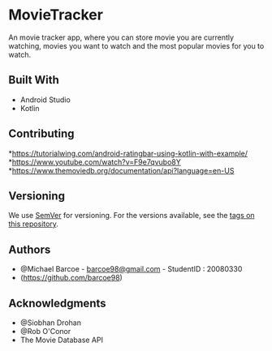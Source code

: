 # MovieTracker

An movie tracker app, where you can store movie you are currently watching, movies you want to watch and the most popular movies for you to watch.

## Built With

* Android Studio
* Kotlin

## Contributing

*https://tutorialwing.com/android-ratingbar-using-kotlin-with-example/
*https://www.youtube.com/watch?v=F9e7qvubo8Y
*https://www.themoviedb.org/documentation/api?language=en-US

## Versioning

We use [SemVer](http://semver.org/) for versioning. For the versions available, see the [tags on this repository](https://github.com/your/project/tags). 

## Authors

* @Michael Barcoe - barcoe98@gmail.com - StudentID : 20080330
* (https://github.com/barcoe98)

## Acknowledgments

* @Siobhan Drohan
* @Rob O'Conor
* The Movie Database API
 

